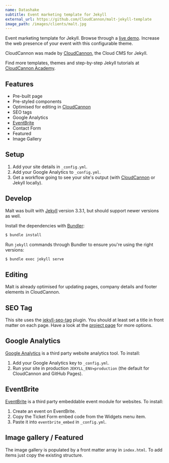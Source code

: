 ```yaml
---
name: Datashake
subtitle: Event marketing template for Jekyll
external_url: https://github.com/CloudCannon/malt-jekyll-template
image_path: /images/clients/malt.jpg
---
```


Event marketing template for Jekyll. Browse through a [live demo](https://whispering-boat.cloudvent.net/).
Increase the web presence of your event with this configurable theme.

CloudCannon was made by [CloudCannon](https://cloudcannon.com/), the Cloud CMS for Jekyll.

Find more templates, themes and step-by-step Jekyll tutorials at [CloudCannon Academy](https://learn.cloudcannon.com/).

## Features

* Pre-built page
* Pre-styled components
* Optimised for editing in [CloudCannon](https://cloudcannon.com/)
* SEO tags
* Google Analytics
* [EventBrite](https://www.eventbrite.com/)
* Contact Form
* Featured
* Image Gallery

## Setup

1. Add your site details in `_config.yml`.
2. Add your Google Analytics to `_config.yml`.
3. Get a workflow going to see your site's output (with [CloudCannon](https://app.cloudcannon.com/) or Jekyll locally).

## Develop

Malt was built with [Jekyll](https://jekyllrb.com/) version 3.3.1, but should support newer versions as well.

Install the dependencies with [Bundler](https://bundler.io/):

~~~bash
$ bundle install
~~~

Run `jekyll` commands through Bundler to ensure you're using the right versions:

~~~bash
$ bundle exec jekyll serve
~~~

## Editing

Malt is already optimised for updating pages, company details and footer elements in CloudCannon.

## SEO Tag

This site uses the [jekyll-seo-tag](https://github.com/jekyll/jekyll-seo-tag) plugin. You should at least set a title in front matter on each page. Have a look at the [project page](https://github.com/jekyll/jekyll-seo-tag) for more options.

## Google Analytics

[Google Analytics](https://www.google.com/analytics/) is a third party website analytics tool. To install:

1. Add your Google Analytics key to `_config.yml`.
2. Run your site in production `JEKYLL_ENV=production` (the default for CloudCannon and GitHub Pages).

## EventBrite

[EventBrite](https://www.eventbrite.com/) is a third party embeddable event module for websites. To install:

1. Create an event on EventBrite.
2. Copy the Ticket Form embed code from the Widgets menu item.
3. Paste it into `eventbrite_embed` in `_config.yml`.

## Image gallery / Featured

The image gallery is populated by a front matter array in `index.html`. To add items just copy the existing structure.
